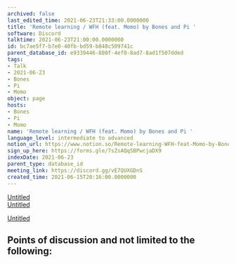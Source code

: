 ```yaml
---
archived: false
last_edited_time: 2021-06-23T21:33:00.0000000
title: 'Remote learning / WFH (feat. Momo) by Bones and Pi '
software: Discord
talktime: 2021-06-23T21:00:00.0000000
id: bc7ae5f7-b7e0-40fb-bd59-b848c509741c
parent_database_id: e9339446-880f-4ef0-8ad7-8ad1f507dded
tags:
- Talk
- 2021-06-23
- Bones
- Pi
- Momo
object: page
hosts:
- Bones
- Pi
- Momo
name: 'Remote learning / WFH (feat. Momo) by Bones and Pi '
language_level: intermediate to advanced
notion_url: https://www.notion.so/Remote-learning-WFH-feat-Momo-by-Bones-and-Pi-bc7ae5f7b7e040fbbd59b848c509741c
sign_up_here: https://forms.gle/7sZsAQq5BPwcjaDX9
indexDate: 2021-06-23
parent_type: database_id
meeting_link: https://discord.gg/vE7QUXGDnS
created_time: 2021-06-15T20:16:00.0000000
---
```


[Untitled](https://www.notion.so/23f0f26c7f1547c0b08477c0c6f1f461)   
[Untitled](https://www.notion.so/482e61b02b9c4456b2b4fe86bb7544c6)   

[Untitled](https://www.notion.so/60226399bd024bf4bf588586f8013a21)   
## Points of discussion and not limited to the following:

   
   
   
   

   


